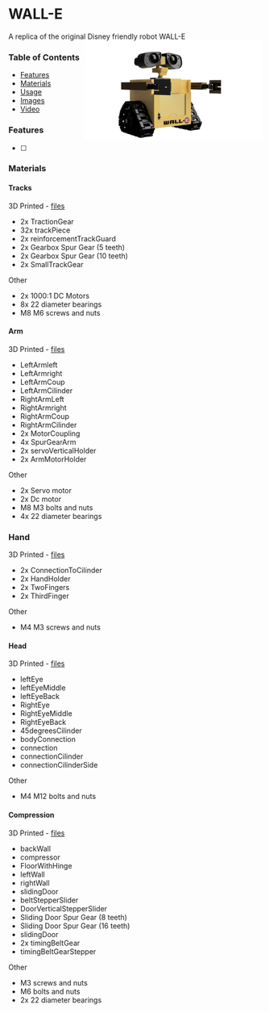 # WALL-E
A replica of the original Disney friendly robot WALL-E
<img src="/Images/walleRender.png" align="right" width = "70%" height = "70%" />

### Table of Contents
* [Features](#Features)
* [Materials](#Materials)  
* [Usage](#Usage)   
* [Images](#Images) 
* [Video](#Video)
<a name="Features"/> </a>
### Features
*[ ]
<a name="Materials"/> </a>
### Materials

#### Tracks
3D Printed - [files](/3D%20Parts/Tracks)
* 2x TractionGear
* 32x trackPiece
* 2x reinforcementTrackGuard
* 2x Gearbox Spur Gear (5 teeth)
* 2x Gearbox Spur Gear (10 teeth)
* 2x SmallTrackGear  

Other
* 2x 1000:1 DC Motors
* 8x 22 diameter bearings
* M8 M6 screws and nuts

#### Arm 
3D Printed - [files](/3D%20Parts/Arm)
* LeftArmleft
* LeftArmright
* LeftArmCoup
* LeftArmCilinder
* RightArmLeft
* RightArmright
* RightArmCoup
* RightArmCilinder
* 2x MotorCoupling
* 4x SpurGearArm
* 2x servoVerticalHolder
* 2x ArmMotorHolder  

Other
* 2x Servo motor
* 2x Dc motor
* M8 M3 bolts and nuts
* 4x 22 diameter bearings

### Hand 
3D Printed - [files](/3D%20Parts/Hand)
* 2x ConnectionToCilinder
* 2x HandHolder
* 2x TwoFingers
* 2x ThirdFinger  

Other
* M4 M3 screws and nuts

#### Head 
3D Printed - [files](/3D%20Parts/Head)
* leftEye
* leftEyeMiddle
* leftEyeBack
* RightEye
* RightEyeMiddle
* RightEyeBack
* 45degreesCilinder
* bodyConnection
* connection
* connectionCilinder
* connectionCilinderSide  

Other
* M4 M12 bolts and nuts

#### Compression 
3D Printed - [files](/3D%20Parts/Compression)
* backWall
* compressor
* FloorWithHinge
* leftWall
* rightWall
* slidingDoor
* beltStepperSlider
* DoorVerticalStepperSlider
* Sliding Door Spur Gear (8 teeth)
* Sliding Door Spur Gear (16 teeth)
* slidingDoor
* 2x timingBeltGear
* timingBeltGearStepper  

Other
* M3 screws and nuts
* M6 bolts and nuts
* 2x 22 diameter bearings




